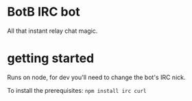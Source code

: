 # BotB IRC bot
All that instant relay chat magic.

# getting started
Runs on node, for dev you'll need to change the bot's IRC nick.

To install the prerequisites:
``npm install irc curl``
